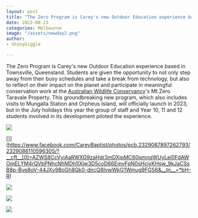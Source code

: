 ```yaml
---
layout: post
title: "The Zero Program is Carey's new Outdoor Education experience based in Townsville"
date: 2022-08-23
categories: Melbourne
image: "/assets/newday2.png"
author:
- ShinyGiggle

---
```



The Zero Program is Carey's new Outdoor Education experience based in Townsville, Queensland. Students are given the opportunity to not only step away from their busy schedules and take a break from technology, but also to reflect on their impact on the planet and participate in meaningful conservation work at the [Australian Wildlife Conservancy](https://www.facebook.com/AWConservancy/?__cft__[0]=AZWS8CcVyiAaRWXG9zaHdr3mDXipMC60qmnqWUyLei0FdAWOmELYM4rQVbPNhcNhMDh1lXjw3D5coD66EmvFpN0sHciyKHsw_9kJaCSsB8p-Bye8oV-44JXv98oGh8Qk0-dircQ8IvwWkG1Wmug9FGS6&__tn__=kK-R)'s Mt Zero Taravale Property. This groundbreaking new program, which also includes visits to Mungalla Station and Orpheus Island, will officially launch in 2023, but in the July holidays this year the group of staff and Year 10, 11 and 12 students involved in its development piloted the experience.



![](https://scontent-syd2-1.xx.fbcdn.net/v/t39.30808-6/300950081_2329086090596307_7371974274656207050_n.jpg?stp=dst-jpg_s600x600&_nc_cat=105&ccb=1-7&_nc_sid=730e14&_nc_ohc=tI_TLdcxR60AX_YeBHR&_nc_ht=scontent-syd2-1.xx&oh=00_AT-lOrOlAy7JqNv6flY4pYYNY0wWoX1_XKesyLCoRAUnXQ&oe=631EA47E)

[]](https://www.facebook.com/CareyBaptist/photos/pcb.2329087897262793/2329086110596305/?__cft__[0]=AZWS8CcVyiAaRWXG9zaHdr3mDXipMC60qmnqWUyLei0FdAWOmELYM4rQVbPNhcNhMDh1lXjw3D5coD66EmvFpN0sHciyKHsw_9kJaCSsB8p-Bye8oV-44JXv98oGh8Qk0-dircQ8IvwWkG1Wmug9FGS6&__tn__=*bH-R)



![](https://scontent-syd2-1.xx.fbcdn.net/v/t39.30808-6/300771727_2329086153929634_1193346440982434392_n.jpg?stp=dst-jpg_s600x600&_nc_cat=110&ccb=1-7&_nc_sid=730e14&_nc_ohc=PZB1h7PbC5IAX9Jgl7W&_nc_ht=scontent-syd2-1.xx&oh=00_AT-b-ENCuLGPpGH4USwJRjvcpNVbk1zkbupvGiPcpEVETg&oe=631F2AD8)





![](https://scontent-syd2-1.xx.fbcdn.net/v/t39.30808-6/300950531_2329086077262975_6888451211312869400_n.jpg?stp=dst-jpg_s600x600&_nc_cat=106&ccb=1-7&_nc_sid=730e14&_nc_ohc=Bc9IhFWnRx0AX9QCJ86&_nc_ht=scontent-syd2-1.xx&oh=00_AT9mzljGUzZbqNE7lTP-YUC58QmgDDdJwDEXazjs9EpwKQ&oe=631F2229)





![](https://scontent-syd2-1.xx.fbcdn.net/v/t39.30808-6/301088344_2329086193929630_8780149507252823581_n.jpg?stp=dst-jpg_s600x600&_nc_cat=104&ccb=1-7&_nc_sid=730e14&_nc_ohc=vFK5J7w-7DYAX92sSqG&_nc_ht=scontent-syd2-1.xx&oh=00_AT8gNFqwcb5UOhUmLdN1sZLH_zmDeZ6zq1m592aHQRaWoA&oe=631FCB4C)








